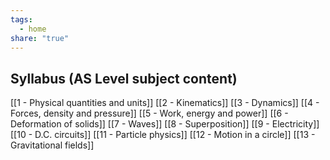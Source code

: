 ```yaml
---
tags:
  - home
share: "true"
---
```

## Syllabus (AS Level subject content)

[[1 - Physical quantities and units]]
[[2 - Kinematics]]
[[3 - Dynamics]]
[[4 - Forces, density and pressure]]
[[5 - Work, energy and power]]
[[6 - Deformation of solids]]
[[7 - Waves]]
[[8 - Superposition]]
[[9 - Electricity]]
[[10 - D.C. circuits]]
[[11 - Particle physics]]
[[12 - Motion in a circle]]
[[13 - Gravitational fields]]


